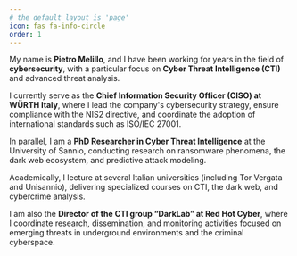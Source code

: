 ```yaml
---
# the default layout is 'page'
icon: fas fa-info-circle
order: 1
---
```

My name is **Pietro Melillo**, and I have been working for years in the field of **cybersecurity**, with a particular focus on **Cyber Threat Intelligence (CTI)** and advanced threat analysis.

I currently serve as the **Chief Information Security Officer (CISO) at WÜRTH Italy**, where I lead the company's cybersecurity strategy, ensure compliance with the NIS2 directive, and coordinate the adoption of international standards such as ISO/IEC 27001.

In parallel, I am a **PhD Researcher in Cyber Threat Intelligence** at the University of Sannio, conducting research on ransomware phenomena, the dark web ecosystem, and predictive attack modeling.

Academically, I lecture at several Italian universities (including Tor Vergata and Unisannio), delivering specialized courses on CTI, the dark web, and cybercrime analysis.

I am also the **Director of the CTI group “DarkLab” at Red Hot Cyber**, where I coordinate research, dissemination, and monitoring activities focused on emerging threats in underground environments and the criminal cyberspace.